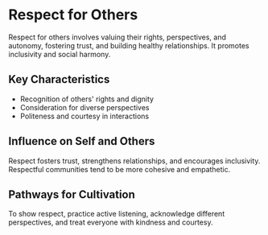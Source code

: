 # Respect for Others

Respect for others involves valuing their rights, perspectives, and autonomy, fostering trust, and building healthy relationships. It promotes inclusivity and social harmony.

## Key Characteristics

- Recognition of others' rights and dignity
- Consideration for diverse perspectives
- Politeness and courtesy in interactions

## Influence on Self and Others

Respect fosters trust, strengthens relationships, and encourages inclusivity. Respectful communities tend to be more cohesive and empathetic.

## Pathways for Cultivation

To show respect, practice active listening, acknowledge different perspectives, and treat everyone with kindness and courtesy.
